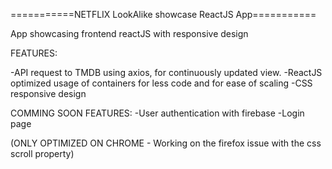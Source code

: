 ===========NETFLIX LookAlike showcase ReactJS App===========

App showcasing frontend reactJS with responsive design

FEATURES:

-API request to TMDB using axios, for continuously updated view.
-ReactJS optimized usage of containers for less code and for ease of scaling
-CSS responsive design

COMMING SOON FEATURES:
-User authentication with firebase
-Login page

(ONLY OPTIMIZED ON CHROME - Working on the firefox issue with the css scroll property)
